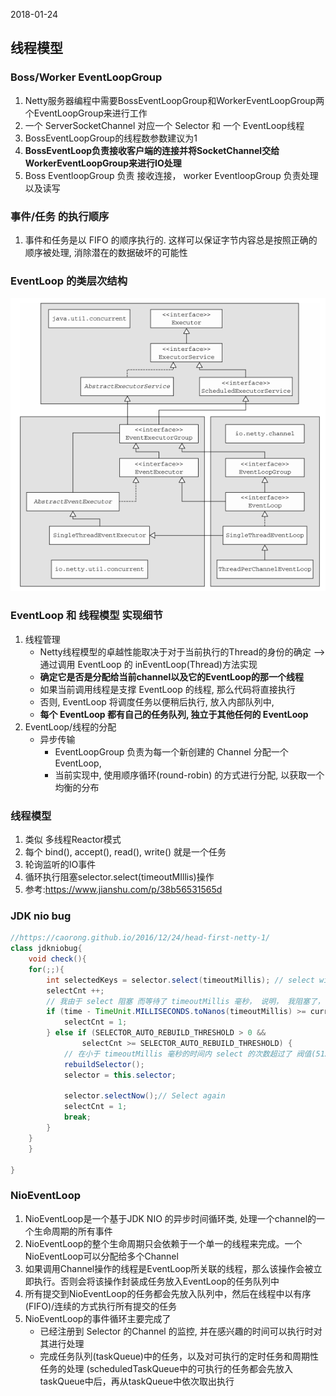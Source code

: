 2018-01-24

## 线程模型

### Boss/Worker EventLoopGroup
1. Netty服务器编程中需要BossEventLoopGroup和WorkerEventLoopGroup两个EventLoopGroup来进行工作
2. 一个 ServerSocketChannel 对应一个 Selector 和 一个 EventLoop线程
3. BossEventLoopGroup的线程数参数建议为1
4. **BossEventLoop负责接收客户端的连接并将SocketChannel交给WorkerEventLoopGroup来进行IO处理**
5. Boss EventloopGroup 负责 接收连接， worker EventloopGroup 负责处理以及读写

### 事件/任务 的执行顺序
1. 事件和任务是以 FIFO 的顺序执行的. 这样可以保证字节内容总是按照正确的顺序被处理, 消除潜在的数据破坏的可能性

### EventLoop 的类层次结构
![](1.png)

### 

### EventLoop 和 线程模型 实现细节
1. 线程管理
   - Netty线程模型的卓越性能取决于对于当前执行的Thread的身份的确定 --> 通过调用 EventLoop 的 inEventLoop(Thread)方法实现
   - **确定它是否是分配给当前channel以及它的EventLoop的那一个线程**
   - 如果当前调用线程是支撑 EventLoop 的线程, 那么代码将直接执行
   - 否则, EventLoop 将调度任务以便稍后执行, 放入内部队列中, 
   - **每个 EventLoop 都有自己的任务队列, 独立于其他任何的 EventLoop**
2. EventLoop/线程的分配
    - 异步传输
        - EventLoopGroup 负责为每一个新创建的 Channel 分配一个 EventLoop, 
        - 当前实现中, 使用顺序循环(round-robin) 的方式进行分配, 以获取一个均衡的分布


### 线程模型
1. 类似 多线程Reactor模式
2. 每个 bind(), accept(), read(), write() 就是一个任务
3. 轮询监听的IO事件
4. 循环执行阻塞selector.select(timeoutMIllis)操作
5. 参考:https://www.jianshu.com/p/38b56531565d

### JDK nio bug
```java
//https://caorong.github.io/2016/12/24/head-first-netty-1/
class jdkniobug{
    void check(){
    for(;;){
        int selectedKeys = selector.select(timeoutMillis); // select with timeout
        selectCnt ++;
        // 我由于 select 阻塞 而等待了 timeoutMillis 毫秒， 说明， 我阻塞了，说明没有bug
        if (time - TimeUnit.MILLISECONDS.toNanos(timeoutMillis) >= currentTimeNanos) {
            selectCnt = 1;
        } else if (SELECTOR_AUTO_REBUILD_THRESHOLD > 0 &&
                selectCnt >= SELECTOR_AUTO_REBUILD_THRESHOLD) {
            // 在小于 timeoutMillis 毫秒的时间内 select 的次数超过了 阀值(512) 次
            rebuildSelector();
            selector = this.selector;
    
            selector.selectNow();// Select again
            selectCnt = 1;
            break;
        }
    }
    }

}
```


### NioEventLoop
1. NioEventLoop是一个基于JDK NIO 的异步时间循环类, 处理一个channel的一个生命周期的所有事件
2. NioEventLoop的整个生命周期只会依赖于一个单一的线程来完成。一个NioEventLoop可以分配给多个Channel
3. 如果调用Channel操作的线程是EventLoop所关联的线程，那么该操作会被立即执行。否则会将该操作封装成任务放入EventLoop的任务队列中
4. 所有提交到NioEventLoop的任务都会先放入队列中，然后在线程中以有序(FIFO)/连续的方式执行所有提交的任务
5. NioEventLoop的事件循环主要完成了
    - 已经注册到 Selector 的Channel 的监控, 并在感兴趣的时间可以执行时对其进行处理
    - 完成任务队列(taskQueue)中的任务，以及对可执行的定时任务和周期性任务的处理
        (scheduledTaskQueue中的可执行的任务都会先放入taskQueue中后，再从taskQueue中依次取出执行

